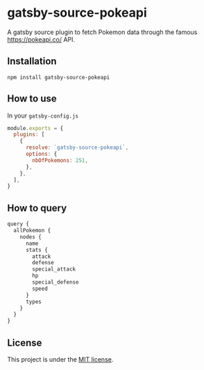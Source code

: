 # gatsby-source-pokeapi

A gatsby source plugin to fetch Pokemon data through the famous https://pokeapi.co/ API.

## Installation
```
npm install gatsby-source-pokeapi
```

## How to use
In your `gatsby-config.js`
```js
module.exports = {
  plugins: [
    {
      resolve: `gatsby-source-pokeapi`,
      options: {
        nbOfPokemons: 251,
      },
    },
  ],
}
```

## How to query
```js
query {
  allPokemon {
    nodes {
      name
      stats {
        attack
        defense
        special_attack
        hp
        special_defense
        speed
      }
      types
    }
  }
}
```

## License 
This project is under the [MIT license](https://github.com/grdnmsz/gatsby-source-pokeapi/blob/main/LICENSE).
